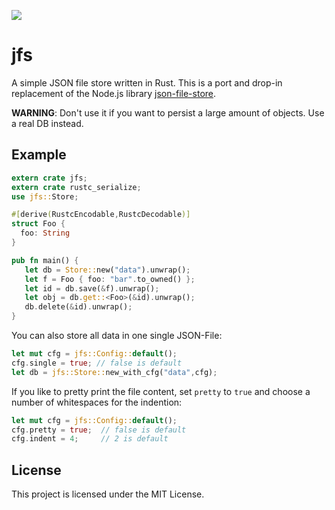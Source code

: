 [![](http://meritbadge.herokuapp.com/jfs)](https://crates.io/crates/jfs)

# jfs

A simple JSON file store written in Rust.
This is a port and drop-in replacement of the Node.js library
[json-file-store](https://github.com/flosse/json-file-store/).

**WARNING**:
Don't use it if you want to persist a large amount of objects.
Use a real DB instead.

## Example

```rust
extern crate jfs;
extern crate rustc_serialize;
use jfs::Store;

#[derive(RustcEncodable,RustcDecodable)]
struct Foo {
  foo: String
}

pub fn main() {
   let db = Store::new("data").unwrap();
   let f = Foo { foo: "bar".to_owned() };
   let id = db.save(&f).unwrap();
   let obj = db.get::<Foo>(&id).unwrap();
   db.delete(&id).unwrap();
}
```

You can also store all data in one single JSON-File:

```rust
let mut cfg = jfs::Config::default();
cfg.single = true; // false is default
let db = jfs::Store::new_with_cfg("data",cfg);
```

If you like to pretty print the file content, set `pretty` to `true`
and choose a number of whitespaces for the indention:

```rust
let mut cfg = jfs::Config::default();
cfg.pretty = true;  // false is default
cfg.indent = 4;     // 2 is default
```

## License

This project is licensed under the MIT License.
